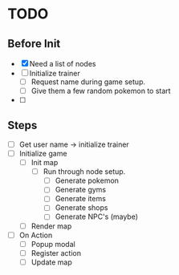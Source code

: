 # TODO

## Before Init

- [x] Need a list of nodes
- [ ] Initialize trainer
  - [ ] Request name during game setup.
  - [ ] Give them a few random pokemon to start
- [ ] 

## Steps
- [ ] Get user name -> initialize trainer
- [ ] Initialize game
  - [ ] Init map
    - [ ] Run through node setup.
      - [ ] Generate pokemon
      - [ ] Generate gyms
      - [ ] Generate items
      - [ ] Generate shops
      - [ ] Generate NPC's (maybe)
  - [ ] Render map

- [ ] On Action
  - [ ] Popup modal
  - [ ] Register action
  - [ ] Update map